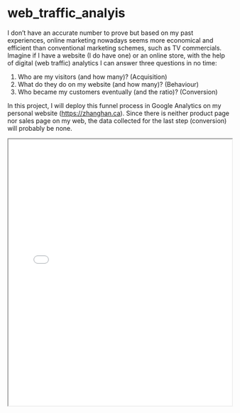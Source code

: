 # web_traffic_analyis

I don’t have an accurate number to prove but based on my past experiences, online marketing nowadays seems more economical and efficient than conventional marketing schemes, such as TV commercials. Imagine if I have a website (I do have one) or an online store, with the help of digital (web traffic) analytics I can answer three questions in no time:    
1.	Who are my visitors (and how many)? (Acquisition)   
2.	What do they do on my website (and how many)? (Behaviour)  
3.	Who became my customers eventually (and the ratio)? (Conversion)  

In this project, I will deploy this funnel process in Google Analytics on my personal website (https://zhanghan.ca). Since there is neither product page nor sales page on my web, the data collected for the last step (conversion) will probably be none.  
<iframe src="./path-to-your-file.pdf" width="100%" height="600px"></iframe>
